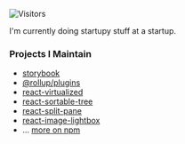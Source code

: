 ![Visitors](https://visitor-badge.laobi.icu/badge?page_id=wuweiweiwu.wuweiweiwu)

I'm currently doing startupy stuff at a startup.

### Projects I Maintain

 - [storybook](https://github.com/storybookjs/storybook)
 - [@rollup/plugins](https://github.com/rollup/plugins)
 - [react-virtualized](https://github.com/bvaughn/react-virtualized)
 - [react-sortable-tree](https://github.com/frontend-collective/react-sortable-tree)
 - [react-split-pane](https://github.com/tomkp/react-split-pane)
 - [react-image-lightbox](https://github.com/frontend-collective/react-image-lightbox)
 - … [more on npm](https://www.npmjs.com/~wuweiweiwu)
